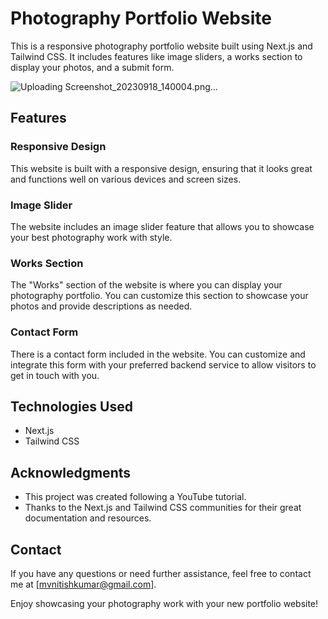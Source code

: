 # Photography Portfolio Website

This is a responsive photography portfolio website built using Next.js and Tailwind CSS. It includes features like image sliders, a works section to display your photos, and a submit form.

![Uploading Screenshot_20230918_140004.png…]()

## Features

### Responsive Design

This website is built with a responsive design, ensuring that it looks great and functions well on various devices and screen sizes.

### Image Slider

The website includes an image slider feature that allows you to showcase your best photography work with style.

### Works Section

The "Works" section of the website is where you can display your photography portfolio. You can customize this section to showcase your photos and provide descriptions as needed.

### Contact Form

There is a contact form included in the website. You can customize and integrate this form with your preferred backend service to allow visitors to get in touch with you.

## Technologies Used

- Next.js
- Tailwind CSS

## Acknowledgments

- This project was created following a YouTube tutorial.
- Thanks to the Next.js and Tailwind CSS communities for their great documentation and resources.

## Contact

If you have any questions or need further assistance, feel free to contact me at [mvnitishkumar@gmail.com].

Enjoy showcasing your photography work with your new portfolio website!
